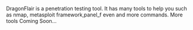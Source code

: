 DragonFlair is a penetration testing tool. It has many tools to help you such as nmap, metasploit framework,panel_f even and more commands. More tools Coming Soon...

